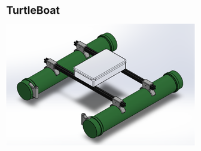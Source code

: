 # TurtleBoat

![alt text](https://github.com/Lugui367/TurtleBoat/blob/main/Captura%20de%20tela%202025-04-25%20065847.png "nao sei oq escrever aqui")
